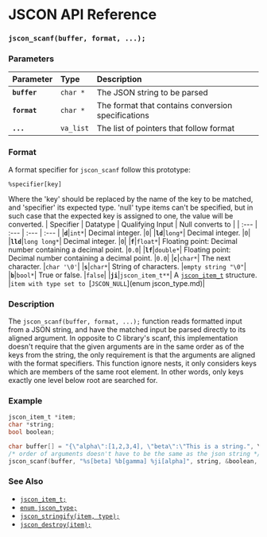 # JSCON API Reference

### `jscon_scanf(buffer, format, ...);`

### Parameters

| Parameter | Type | Description |
| :--- | :--- | :--- |
|**`buffer`**|`char *`| The JSON string to be parsed |
|**`format`**|`char *`| The format that contains conversion specifications  |
|**`...`**|`va_list`| The list of pointers that follow format |

### Format

A format specifier for `jscon_scanf` follow this prototype:

`%specifier[key]`

Where the 'key' should be replaced by the name of the key to be matched, and 'specifier' its expected type.
'null' type items can't be specified, but in such case that the expected key is assigned to one, the value will be converted.
| Specifier | Datatype | Qualifying Input | Null converts to |
| :--- | :--- | :--- | :--- |
|**`d`**|`int*`| Decimal integer. |`0`|
|**`ld`**|`long*`| Decimal integer. |`0`|
|**`lld`**|`long long*`| Decimal integer. |`0`|
|**`f`**|`float*`| Floating point: Decimal number containing a decimal point. |`0.0`|
|**`lf`**|`double*`| Floating point: Decimal number containing a decimal point. |`0.0`|
|**`c`**|`char*`| The next character. |`char '\0'`|
|**`s`**|`char*`| String of characters. |`empty string "\0"`|
|**`b`**|`bool*`| True or false. |`false`|
|**`ji`**|`jscon_item_t**`| A [`jscon_item_t`](jscon_item_t.md) structure. |`item with type set to `[`JSCON_NULL`](enum jscon_type.md)|

### Description

The `jscon_scanf(buffer, format, ...);` function reads formatted input from a JSON string, and have the matched input be parsed directly to its aligned argument. In opposite to C library's scanf, this implementation doesn't require that the given arguments are in the same order as of the keys from the string, the only requirement is that the arguments are aligned with the format specifiers. This function ignore nests, it only considers keys which are members of the same root element. In other words, only keys exactly one level below root are searched for.

### Example

```c
jscon_item_t *item;
char *string;
bool boolean;

char buffer[] = "{\"alpha\":[1,2,3,4], \"beta\":\"This is a string.", \"gamma\":true}";
/* order of arguments doesn't have to be the same as the json string */
jscon_scanf(buffer, "%s[beta] %b[gamma] %ji[alpha]", string, &boolean, &item);
```

### See Also

* [`jscon_item_t;`](jscon_item_t.md)
* [`enum jscon_type;`](jscon_type.md)
* [`jscon_stringify(item, type);`](jscon_stringify.md)
* [`jscon_destroy(item);`](jscon_destroy.md)

